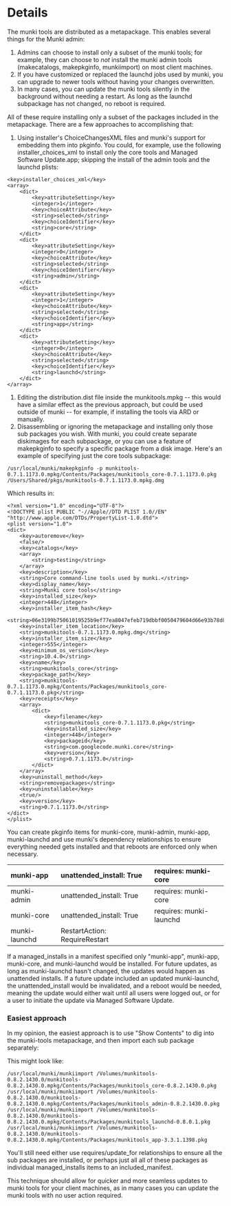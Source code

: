 # Details #

The munki tools are distributed as a metapackage. This enables several things for the Munki admin:

  1. Admins can choose to install only a subset of the munki tools; for example, they can choose to _not_ install the munki admin tools (makecatalogs, makepkginfo, munkiimport) on most client machines.
  1. If you have customized or replaced the launchd jobs used by munki, you can upgrade to newer tools without having your changes overwritten.
  1. In many cases, you can update the munki tools silently in the background without needing a restart. As long as the launchd subpackage has not changed, no reboot is required.

All of these require installing only a subset of the packages included in the metapackage. There are a few approaches to accomplishing that:

  1. Using installer's ChoiceChangesXML files and munki's support for embedding them into pkginfo. You could, for example, use the following installer\_choices\_xml to install only the core tools and Managed Software Update.app; skipping the install of the admin tools and the launchd plists:
```
<key>installer_choices_xml</key>
<array>
    <dict>
        <key>attributeSetting</key>
        <integer>1</integer>
        <key>choiceAttribute</key>
        <string>selected</string>
        <key>choiceIdentifier</key>
        <string>core</string>
    </dict>
    <dict>
        <key>attributeSetting</key>
        <integer>0</integer>
        <key>choiceAttribute</key>
        <string>selected</string>
        <key>choiceIdentifier</key>
        <string>admin</string>
    </dict>
    <dict>
        <key>attributeSetting</key>
        <integer>1</integer>
        <key>choiceAttribute</key>
        <string>selected</string>
        <key>choiceIdentifier</key>
        <string>app</string>
    </dict>
    <dict>
        <key>attributeSetting</key>
        <integer>0</integer>
        <key>choiceAttribute</key>
        <string>selected</string>
        <key>choiceIdentifier</key>
        <string>launchd</string>
    </dict>
</array>
```
  1. Editing the distribution.dist file inside the munkitools.mpkg -- this would have a similar effect as the previous approach, but could be used outside of munki -- for example, if installing the tools via ARD or manually.
  1. Disassembling or ignoring the metapackage and installing only those sub packages you wish. With munki, you could create separate diskimages for each subpackage, or you can use a feature of makepkginfo to specify a specific package from a disk image. Here's an example of specifying just the core tools subpackage:

```
/usr/local/munki/makepkginfo -p munkitools-0.7.1.1173.0.mpkg/Contents/Packages/munkitools_core-0.7.1.1173.0.pkg /Users/Shared/pkgs/munkitools-0.7.1.1173.0.mpkg.dmg
```

Which results in:

```
<?xml version="1.0" encoding="UTF-8"?>
<!DOCTYPE plist PUBLIC "-//Apple//DTD PLIST 1.0//EN" "http://www.apple.com/DTDs/PropertyList-1.0.dtd">
<plist version="1.0">
<dict>
	<key>autoremove</key>
	<false/>
	<key>catalogs</key>
	<array>
		<string>testing</string>
	</array>
	<key>description</key>
	<string>Core command-line tools used by munki.</string>
	<key>display_name</key>
	<string>Munki core tools</string>
	<key>installed_size</key>
	<integer>448</integer>
	<key>installer_item_hash</key>
	<string>06e3199b75061019525b9ef77ea8047efeb719dbbf0050479604d66e93b78d8c</string>
	<key>installer_item_location</key>
	<string>munkitools-0.7.1.1173.0.mpkg.dmg</string>
	<key>installer_item_size</key>
	<integer>555</integer>
	<key>minimum_os_version</key>
	<string>10.4.0</string>
	<key>name</key>
	<string>munkitools_core</string>
	<key>package_path</key>
	<string>munkitools-0.7.1.1173.0.mpkg/Contents/Packages/munkitools_core-0.7.1.1173.0.pkg</string>
	<key>receipts</key>
	<array>
		<dict>
			<key>filename</key>
			<string>munkitools_core-0.7.1.1173.0.pkg</string>
			<key>installed_size</key>
			<integer>448</integer>
			<key>packageid</key>
			<string>com.googlecode.munki.core</string>
			<key>version</key>
			<string>0.7.1.1173.0</string>
		</dict>
	</array>
	<key>uninstall_method</key>
	<string>removepackages</string>
	<key>uninstallable</key>
	<true/>
	<key>version</key>
	<string>0.7.1.1173.0</string>
</dict>
</plist>
```

You can create pkginfo items for munki-core, munki-admin, munki-app, munki-launchd and use munki's dependency relationships to ensure everything needed gets installed and that reboots are enforced only when necessary.

| munki-app | unattended\_install: True | requires: munki-core |
|:----------|:--------------------------|:---------------------|
| munki-admin | unattended\_install: True | requires: munki-core |
| munki-core | unattended\_install: True | requires: munki-launchd |
| munki-launchd | RestartAction: RequireRestart |  |

If a managed\_installs in a manifest specified only "munki-app", munki-app, munki-core, and munki-launchd would be installed. For future updates, as long as munki-launchd hasn't changed, the updates would happen as unattended installs.  If a future update included an updated munki-launchd, the unattended\_install would be invalidated, and a reboot would be needed, meaning the update would either wait until all users were logged out, or for a user to initiate the update via Managed Software Update.

### Easiest approach ###

In my opinion, the easiest approach is to use "Show Contents" to dig into the munki-tools metapackage, and then import each sub package separately:

This might look like:

```
/usr/local/munki/munkiimport /Volumes/munkitools-0.8.2.1430.0/munkitools-0.8.2.1430.0.mpkg/Contents/Packages/munkitools_core-0.8.2.1430.0.pkg
/usr/local/munki/munkiimport /Volumes/munkitools-0.8.2.1430.0/munkitools-0.8.2.1430.0.mpkg/Contents/Packages/munkitools_admin-0.8.2.1430.0.pkg
/usr/local/munki/munkiimport /Volumes/munkitools-0.8.2.1430.0/munkitools-0.8.2.1430.0.mpkg/Contents/Packages/munkitools_launchd-0.8.0.1.pkg
/usr/local/munki/munkiimport /Volumes/munkitools-0.8.2.1430.0/munkitools-0.8.2.1430.0.mpkg/Contents/Packages/munkitools_app-3.3.1.1398.pkg
```

You'll still need either use requires/update\_for relationships to ensure all the sub packages are installed, or perhaps just all all of these packages as individual managed\_installs items to an included\_manifest.

This technique should allow for quicker and more seamless updates to munki tools for your client machines, as in many cases you can update the munki tools with no user action required.